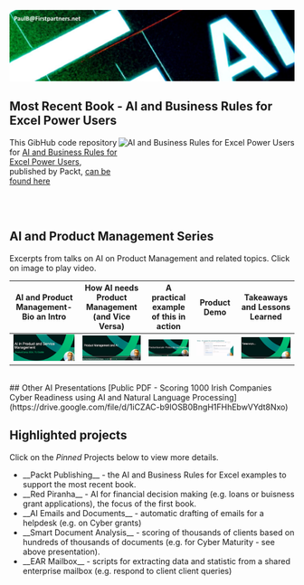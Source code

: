 ![Banner Image](images/header.jpg)

## Most Recent Book - AI and Business Rules for Excel Power Users

<a href="https://www.packtpub.com/product/ai-and-business-rule-engines-for-excel-power-users/9781804619544"><img src="https://m.media-amazon.com/images/I/511zmj7OcXL._SX403_BO1,204,203,200_.jpg" alt="AI and Business Rules for Excel Power Users" height="128px" align="right"></a>

This GibHub code repository for [AI and Business Rules for Excel Power Users](https://www.packtpub.com/product/ai-and-business-rule-engines-for-excel-power-users/9781804619544), published by Packt, [can be found here](https://github.com/PacktPublishing/AI-and-Business-Rules-for-Excel-Power-Users?tab=readme-ov-file)

<br/><br/>
<!-- Videos -->
## AI and Product Management Series

Excerpts from talks on AI on Product Management and related topics. Click on image to play video.

| **AI and Product Management- Bio an Intro** | **How AI needs Product Management (and Vice Versa)** | **A practical example of this in action**  | **Product Demo**  | **Takeaways and Lessons Learned**|
|---|---|---|---|---|
| [![Watch the video - part 1](video_thumbnails/Thumbnail_TUDublin_Product_Management_1_AI_Intro_Bio_small.png)](https://drive.google.com/uc?id=10ycGZyYs767KSJoyBVNpscTn7o_-l8wa)  | [![Watch the video - part 2](video_thumbnails/Thumbnail_TUDublin_Product_Management_2_AI_and_Product_Management_small.png)](https://drive.google.com/file/d/11-bg-eNnv27FOWT6UY4ZX9E_sN-bVUro)  | [![Watch the video - part 3](video_thumbnails/Thumbnail_TUDublin_Product_Management_3_Practical_Example_Intro_small.png)](https://drive.google.com/file/d/1100avI5N7NGd7vnuypUKKOyWqUvIkn6g )   | [![Watch the video - part 4](video_thumbnails/Thumbnail_TUDublin_Product_Management_4_Practical_Example_Demo_small.png)](https://drive.google.com/file/d/114Y0z8BkjQbEb9GeKOkBH_OLWkzKvsv2)  |  [![Watch the video - part 5](video_thumbnails/Thumbnail_TUDublin_Product_Management_5_Takewaways_small.png)](https://drive.google.com/file/d/10xxVwDnjC40nbvhZ8CrSvhK5DJmUEI9H) |

<br/>
## Other AI Presentations
[Public PDF - Scoring 1000 Irish Companies Cyber Readiness using AI and Natural Language Processing](https://drive.google.com/file/d/1iCZAC-b9lOSB0BngH1FHhEbwVYdt8Nxo)
<br/>

## Highlighted projects

Click on the _Pinned_ Projects below to view more details.
<ul>
<li> __Packt Publishing__ - the AI and Business Rules for Excel examples to support the most recent book.</li>
<li> __Red Piranha__ - AI for financial decision making (e.g. loans or buisness grant applications), the focus of the first book.</li>
<li> __AI Emails and Documents__ - automatic drafting of emails for a helpdesk (e.g. on Cyber grants)</li>
<li> __Smart Document Analysis__ - scoring of thousands of clients based on hundreds of thousands of documents (e.g. for Cyber Maturity - see above presentation).</li>
<li> __EAR Mailbox__ - scripts for extracting data and statistic from a shared enterprise mailbox (e.g. respond to client client queries)</li>
  
</ul>

